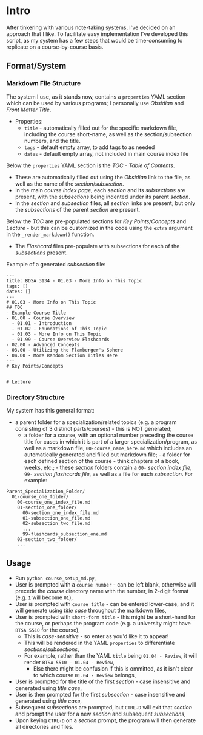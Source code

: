 # Intro

After tinkering with various note-taking systems, I've decided on an approach that I like. To facilitate easy implementation I've developed this script, as my system has a few steps that would be time-consuming to replicate on a course-by-course basis.

## Format/System

### Markdown File Structure

The system I use, as it stands now, contains a `properties` YAML section which can be used by various programs; I personally use _Obsidian_ and _Front Matter Title_.

- Properties:
  - `title` - automatically filled out for the specific markdown file, including the course short-name, as well as the section/subsection numbers, and the title.
  - `tags` - default empty array, to add tags to as needed
  - `dates` - default empty array, not included in main course index file

Below the `properties` YAML section is the _TOC - Table of Contents_.

- These are automatically filled out using the _Obsidian_ link to the file, as well as the name of the _section_/_subsection_.
- In the main _course index page_, each _section_ and its _subsections_ are present, with the _subsections_ being indented under its parent _section_.
- In the _section_ and _subsection_ files, all _section_ links are present, but only the _subsections_ of the parent _section_ are present.

Below the _TOC_ are pre-populated sections for _Key Points/Concepts_ and _Lecture_ - but this can be customized in the code using the `extra` argument in the `_render_markdown()` function.

- The _Flashcard_ files pre-populate with subsections for each of the _subsections_ present.

Example of a generated _subsection_ file:

```
---
title: BDSA 3134 - 01.03 - More Info on This Topic
tags: []
dates: []
---
# 01.03 - More Info on This Topic
## TOC
- Example Course Title
- 01.00 - Course Overview
  - 01.01 - Introduction
  - 01.02 - Foundations of This Topic
  - 01.03 - More Info on This Topic
  - 01.99 - Course Overview Flashcards
- 02.00 - Advanced Concepts
- 03.00 - Utilizing the Flamberger's Sphere
- 04.00 - More Random Section Titles Here
---
# Key Points/Concepts


# Lecture
```

### Directory Structure

My system has this general format:

- a parent folder for a specialization/related topics (e.g. a program consisting of 3 distinct parts/courses) - this is NOT generated;
  - a folder for a course, with an optional number preceding the course title for cases in which it is part of a larger specialization/program, as well as a markdown file, `00-course_name_here.md` which includes an automatically generated and filled out markdown file; - a folder for each defined section of the course - think chapters of a book, weeks, etc.; - these _section_ folders contain a `00-` _section index file_, `99-` _section flashcards file_, as well as a file for each _subsection_.
    For example:

```
Parent_Specialization_Folder/
  01-course_one_folder/
    00-course_one_index_file.md
    01-section_one_folder/
      00-section_one_index_file.md
      01-subsection_one_file.md
      02-subsection_two_file.md
      ...
      99-flashcards_subsection_one.md
    02-section_two_folder/
    ...
```

## Usage

- Run `python course_setup_md.py`,
- User is prompted with a `course number` - can be left blank, otherwise will precede the _course_ directory name with the number, in 2-digit format (e.g. `1` will become `01`),
- User is prompted with `course title` - can be entered lower-case, and it will generate using _title case_ throughout the markdown files,
- User is prompted with `short-form title` - this might be a short-hand for the course, or perhaps the program code (e.g. a university might have `BTSA 5510` for the course),
  - This is _case-sensitive_ - so enter as you'd like it to appear!
  - This will be rendered in the YAML `properties` to differentiate _sections_/_subsections_,
  - For example, rather than the YAML `title` being `01.04 - Review`, it will render `BTSA 5510 - 01.04 - Review`,
    - Else there might be confusion if this is ommitted, as it isn't clear to which course `01.04 - Review` belongs,
- User is prompted for the title of the first _section_ - case insensitive and generated using _title case_,
- User is then prompted for the first _subsection_ - case insensitive and generated using _title case_,
- Subsequent _subsections_ are prompted, but `CTRL-D` will exit that _section_ and prompt the user for a new _section_ and subsequent _subsections_,
- Upon keying `CTRL-D` on a _section_ prompt, the program will then generate all directories and files.
